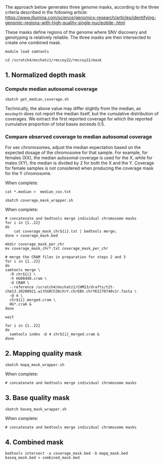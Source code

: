 The approach below generates three genome masks, according to the three criteria described in the following article: https://www.illumina.com/science/genomics-research/articles/identifying-genomic-regions-with-high-quality-single-nucleotide-.html

These masks define regions of the genome where SNV discovery and genotyping is relatively reliable. The three masks are then intersected to create one combined mask.

```
module load samtools

cd /scratch4/mschatz1/rmccoy22/rmccoy22/mask
```

## 1. Normalized depth mask

### Compute median autosomal coverage
```
sbatch get_median_coverage.sh
```
Technically, the above value may differ slightly from the median, as `mosdepth` does not report the median itself, but the cumulative distribution of coverages. We extract the first reported coverage for which the reported cumulative proportion of total bases exceeds 0.5. 

### Compare observed coverage to median autosomal coverage

For sex chromosomes, adjust the median expectation based on the expected dosage of the chromosome for that sample. For example, for females (XX), the median autosomal coverage is used for the X, while for males (XY), the median is divided by 2 for both the X and the Y. Coverage for female samples is not considered when producing the coverage mask for the Y chromosome.

When complete:
```
cat *.median >  median_cov.txt

sbatch coverage_mask_wrapper.sh
```

When complete:
```
# concatenate and bedtools merge individual chromosome masks
for i in {1..22}
do
    cat coverage_mask_chr${i}.txt | bedtools merge;
done > coverage_mask.bed

mkdir coverage_mask_per_chr
mv coverage_mask_chr*.txt coverage_mask_per_chr

# merge the CRAM files in preparation for steps 2 and 3
for i in {1..22}
do
samtools merge \
  -R chr${i} \
  -h HG00448.cram \
  -O CRAM \
  --reference /scratch4/mschatz1/CHM13/drafts/t2t-chm13.20200921.withGRCh38chrY.chrEBV.chrYKI270740v1r.fasta \
  -@ 4 \
  chr${i}_merged.cram \
  HG*.cram &
done

wait

for i in {1..22}
do
  samtools index -@ 4 chr${i}_merged.cram &
done
```

## 2. Mapping quality mask

```
sbatch mapq_mask_wrapper.sh
```
When complete:
```
# concatenate and bedtools merge individual chromosome masks
```


## 3. Base quality mask

```
sbatch baseq_mask_wrapper.sh
```
When complete:
```
# concatenate and bedtools merge individual chromosome masks
```

## 4. Combined mask
```
bedtools intersect -a coverage_mask.bed -b mapq_mask.bed baseq_mask.bed > combined_mask.bed
```

